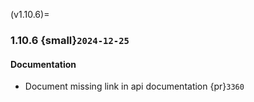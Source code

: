 (v1.10.6)=
### 1.10.6 {small}`2024-12-25`

#### Documentation
* Document missing link in api documentation {pr}`3360`